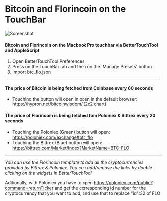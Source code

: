 # Bitcoin and Florincoin on the TouchBar
![Screenshot](https://i.imgur.com/lCqFiE8.jpg)
#### Bitcoin and Florincoin on the Macbook Pro touchbar via BetterTouchTool and AppleScript

1. Open BetterTouchTool Preferences
2. Press on the TouchBar tab and then on the 'Manage Presets' button
3. Import btc_flo.json
___

#### The price of Bitcoin is being fetched from Coinbase every 60 seconds
* Touching the button will open in open in the default browser: https://hypron.net/bitcoinwisdom/ (2x2 chart)

#### The price of Florincoin is being fetched fom Poloniex & Bittrex every 20 seconds
* Touching the Poloniex (Green) button will open: https://poloniex.com/exchange#btc_flo
* Touching the Bittrex (Blue) button will open: https://bittrex.com/Market/Index?MarketName=BTC-FLO
___

   
*You can use the Florincoin template to add all the cryptocurrencies provided by Bittrex & Poloniex. You can add/remove the links by double clicking on the widgets in BetterTouchTool*

Aditionally, with Poloniex you have to open https://poloniex.com/public?command=returnTicker and get the corresponding id number for the cryptocurrency that you want to add, and use that to replace "id":32 of FLO


